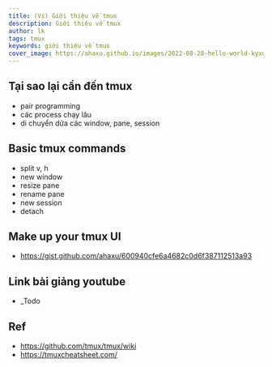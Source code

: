 ```yaml
---
title: (Vi) Giới thiệu về tmux
description: Giới thiệu về tmux
author: lk
tags: tmux
keywords: giới thiệu về tmux
cover_image: https://ahaxu.github.io/images/2022-08-28-hello-world-kyxuan.jpg
---
```


## Tại sao lại cần đến tmux

- pair programming
- các process chạy lâu
- di chuyển dữa các window, pane, session

## Basic tmux commands

- split v, h
- new window
- resize pane
- rename pane
- new session
- detach

## Make up your tmux UI

- https://gist.github.com/ahaxu/600940cfe6a4682c0d6f387112513a93

## Link bài giảng youtube

- _Todo


## Ref

- https://github.com/tmux/tmux/wiki
- https://tmuxcheatsheet.com/ 



